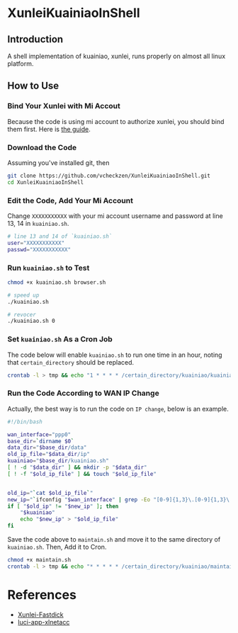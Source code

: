 # XunleiKuainiaoInShell

## Introduction

A shell implementation of kuainiao, xunlei, runs properly on almost all linux platform.

## How to Use

### Bind Your Xunlei with Mi Accout

Because the code is using mi account to authorize xunlei, you should bind them first. Here is [the guide](https://www.crsky.com/zixun/34451.html).

### Download the Code

Assuming you've installed git, then

```bash
git clone https://github.com/vcheckzen/XunleiKuainiaoInShell.git
cd XunleiKuainiaoInShell
```

### Edit the Code, Add Your Mi Account

Change `XXXXXXXXXXX` with your mi account username and password at line 13, 14 in `kuainiao.sh`.

```bash
# line 13 and 14 of `kuainiao.sh`
user="XXXXXXXXXXX"
passwd="XXXXXXXXXXX"
```

### Run `kuainiao.sh` to Test

```bash
chmod +x kuainiao.sh browser.sh

# speed up
./kuainiao.sh

# revocer
./kuainiao.sh 0
```

### Set `kuainiao.sh` As a Cron Job

The code below will enable `kuainiao.sh` to run one time in an hour, noting that `certain_directory` should be replaced.

```bash
crontab -l > tmp && echo "1 * * * * /certain_directory/kuainiao/kuainiao.sh" >> tmp && crontab tmp && rm -f tmp
```

### Run the Code According to WAN IP Change

Actually, the best way is to run the code on `IP change`, below is an example.

```bash
#!/bin/bash

wan_interface="ppp0"
base_dir=`dirname $0`
data_dir="$base_dir/data"
old_ip_file="$data_dir/ip"
kuainiao="$base_dir/kuainiao.sh"
[ ! -d "$data_dir" ] && mkdir -p "$data_dir"
[ ! -f "$old_ip_file" ] && touch "$old_ip_file"


old_ip="`cat $old_ip_file`"
new_ip="`ifconfig "$wan_interface" | grep -Eo "[0-9]{1,3}\.[0-9]{1,3}\.[0-9]{1,3}\.[0-9]{1,3}" | head -1`"
if [ "$old_ip" != "$new_ip" ]; then
    "$kuainiao"
    echo "$new_ip" > "$old_ip_file"
fi
```

Save the code above to `maintain.sh` and move it to the same directory of `kuainiao.sh`. Then, Add it to Cron.

```bash
chmod +x maintain.sh
crontab -l > tmp && echo "* * * * * /certain_directory/kuainiao/maintain.sh" >> tmp && crontab tmp && rm -f tmp
```

# References

- [Xunlei-Fastdick](https://github.com/fffonion/Xunlei-Fastdick)
- [luci-app-xlnetacc](https://github.com/sensec/luci-app-xlnetacc)
